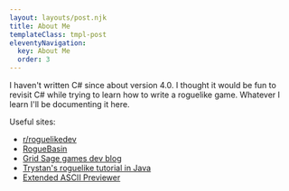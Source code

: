 ```yaml
---
layout: layouts/post.njk
title: About Me
templateClass: tmpl-post
eleventyNavigation:
  key: About Me
  order: 3
---
```


I haven't written C# since about version 4.0. I thought it would be fun to revisit C# while trying to learn how to write a roguelike game. Whatever I learn I'll be documenting it here.

Useful sites:

* [r/roguelikedev](https://www.reddit.com/r/roguelikedev/)
* [RogueBasin](http://roguebasin.roguelikedevelopment.org)
* [Grid Sage games dev blog](https://www.gridsagegames.com/blog/)
* [Trystan's roguelike tutorial in Java](http://trystans.blogspot.com/2016/01/roguelike-tutorial-00-table-of-contents.html)
* [Extended ASCII Previewer](https://extended-ascii-viewer.herokuapp.com/)

